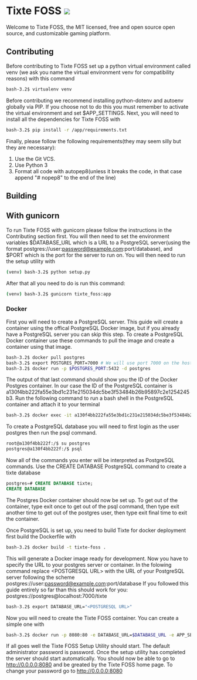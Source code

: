 # Tixte FOSS <img src="https://api.travis-ci.com/michaelfm1211/tixte-foss.svg?branch=master" />

Welcome to Tixte FOSS, the MIT licensed, free and open source open source, and customizable gaming platform.

## Contributing

Before contributing to Tixte FOSS set up a python virtual environment called venv (we ask you name the virtual environment venv for compatibility reasons) with this command

```bash
bash-3.2$ virtualenv venv
```

Before contributing we recommend installing python-dotenv and autoenv globally via PIP. If you choose not to do this you must remember to activate the virtual environment and set \$APP_SETTINGS. Next, you will need to install all the dependencies for Tixte FOSS with

```bash
bash-3.2$ pip install -r /app/requirements.txt
```

Finally, please follow the following requirements(they may seem silly but they are necessary):

1. Use the Git VCS.
2. Use Python 3
3. Format all code with autopep8(unless it breaks the code, in that case append "# nopep8" to the end of the line)

## Building

## With gunicorn

To run Tixte FOSS with gunicorn please follow the instructions in the Contributing section first. You will then need to set the environment variables $DATABASE_URL which is a URL to a PostgreSQL server(using the format postgres://user:password@example.com:port/database), and \$PORT which is the port for the server to run on. You will then need to run the setup utility with

```bash
(venv) bash-3.2$ python setup.py
```

After that all you need to do is run this command:

```bash
(venv) bash-3.2$ gunicorn tixte_foss:app
```

### Docker

First you will need to create a PostgreSQL server. This guide will create a container using the offical PostgreSQL Docker image, but if you already have a PostgreSQL server you can skip this step. To create a PostgreSQL Docker container use these commands to pull the image and create a container using that image.

```bash
bash-3.2$ docker pull postgres
bash-3.2$ export POSTGRES_PORT=7000 # We will use port 7000 on the host machine, this port can be anything
bash-3.2$ docker run -p $POSTGRES_PORT:5432 -d postgres
```

The output of that last command should show you the ID of the Docker Postgres container. In our case the ID of the PostgreSQL container is a130f4bb222fa55e3bd1c231e215034dc5be3f53484b26b95897c2e1254245b3. Run the following command to run a bash shell in the PostgreSQL container and attach it to your terminal

```bash
bash-3.2$ docker exec -it a130f4bb222fa55e3bd1c231e215034dc5be3f53484b26b95897c2e1254245b3 bash
```

To create a PostgreSQL database you will need to first login as the user postgres then run the psql command.

```bash
root@a130f4bb222f:/$ su postgres
postgres@a130f4bb222f:/$ psql
```

Now all of the commands you enter will be interpreted as PostgreSQL commands. Use the CREATE DATABASE PostgreSQL command to create a tixte database

```sql
postgres=# CREATE DATABASE tixte;
CREATE DATABASE
```

The Postgres Docker container should now be set up. To get out of the container, type exit once to get out of the psql command, then type exit another time to get out of the postgres user, then type exit final time to exit the container.

Once PostgreSQL is set up, you need to build Tixte for docker deployment first build the Dockerfile with

```bash
bash-3.2$ docker build -t tixte-foss .
```

This will generate a Docker image ready for development. Now you have to specify the URL to your postgres server or container. In the folowing command replace &lt;POSTGRESQL URL&gt; with the URL of your PostgreSQL server following the scheme postgres://user:password@example.com:port/database If you followed this guide entirely so far than this should work for you: postgres://postgres@localhost:7000/tixte

```bash
bash-3.2$ export DATABASE_URL="<POSTGRESQL URL>"
```

Now you will need to create the Tixte FOSS container. You can create a simple one with

```bash
bash-3.2$ docker run -p 8080:80 -e DATABASE_URL=$DATABASE_URL -e APP_SETTINGS="config.ProductionConfig" tixte-foss
```

If all goes well the Tixte FOSS Setup Utility should start. The default administrator password is password. Once the setup utility has completed the server should start automatically. You should now be able to go to http://0.0.0.0:8080 and be greated by the Tixte FOSS home page. To change your password go to http://0.0.0.0:8080
